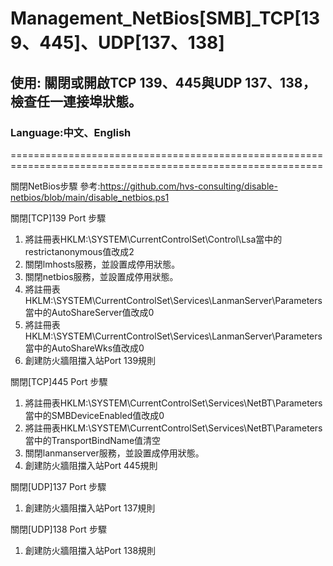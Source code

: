 # Management_NetBios[SMB]_TCP[139、445]、UDP[137、138]

## 使用: 關閉或開啟TCP 139、445與UDP 137、138，檢查任一連接埠狀態。

### Language:中文、English
============================================================================================================

關閉NetBios步驟
參考:https://github.com/hvs-consulting/disable-netbios/blob/main/disable_netbios.ps1

關閉[TCP]139 Port 步驟
  1. 將註冊表HKLM:\SYSTEM\CurrentControlSet\Control\Lsa當中的restrictanonymous值改成2
  2. 關閉lmhosts服務，並設置成停用狀態。
  3. 關閉netbios服務，並設置成停用狀態。
  4. 將註冊表HKLM:\SYSTEM\CurrentControlSet\Services\LanmanServer\Parameters當中的AutoShareServer值改成0
  5. 將註冊表HKLM:\SYSTEM\CurrentControlSet\Services\LanmanServer\Parameters當中的AutoShareWks值改成0
  6. 創建防火牆阻擋入站Port 139規則

關閉[TCP]445 Port 步驟
  1. 將註冊表HKLM:\SYSTEM\CurrentControlSet\Services\NetBT\Parameters當中的SMBDeviceEnabled值改成0
  2. 將註冊表HKLM:\SYSTEM\CurrentControlSet\Services\NetBT\Parameters當中的TransportBindName值清空
  3. 關閉lanmanserver服務，並設置成停用狀態。
  4. 創建防火牆阻擋入站Port 445規則


關閉[UDP]137 Port 步驟
  1. 創建防火牆阻擋入站Port 137規則


關閉[UDP]138 Port 步驟
  1. 創建防火牆阻擋入站Port 138規則